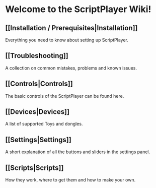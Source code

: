 # Welcome to the ScriptPlayer Wiki!

## [[Installation / Prerequisites|Installation]]
Everything you need to know about setting up ScriptPlayer.

## [[Troubleshooting]]
A collection on common mistakes, problems and known issues.

## [[Controls|Controls]]
The basic controls of the ScriptPlayer can be found here. 

## [[Devices|Devices]]
A list of supported Toys and dongles.

## [[Settings|Settings]]
A short explanation of all the buttons and sliders in the settings panel.

## [[Scripts|Scripts]]
How they work, where to get them and how to make your own.